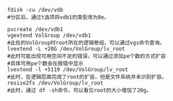 
    fdisk -cu /dev/vdb
    #分区后，通过t选项将vdb1的类型改为8e。

    pvcreate /dev/vdb1
    vgextend VolGroup /dev/vdb1   
    #此处的VolGroup时root所在的逻辑卷组，可以通过vgs命令查询。
    lvextend -L +20G /dev/VolGroup/lv_root    
    #此时可能出现可用空间不足的错误，可以通过添加pe个数的方式扩容
    #具体可用pe个数会在报错中显示
    lvextend -l +5119 /dev/VolGroup/lv_root  
    #此时，在逻辑层面完成了root的扩容，但是文件系统并未识别扩容。
    resize2fs /dev/VolGroup/lv_root    
    #此时，通过 df -sh命令，可以看见root的大小增加了20g。